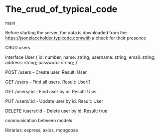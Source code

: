 # The_crud_of_typical_code
main

Before starting the server, the data is downloaded from the https://jsonplaceholder.typicode.comwith a check for their presence


CRUD users

interface User { id: number; name: string; username: string; email: string; address: string; password: string; }

POST /users - Create user. Result: User

GET /users - Find all users. Result: User[]

GET /users/:id - Find user by id. Result: User

PUT /users/:id - Update user by id. Result: User

DELETE /users/:id - Delete user by id. Result: true

communication between models

libraries: express, axios, mongoose
